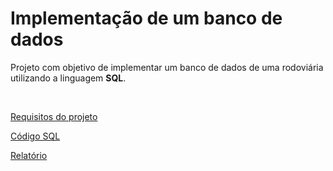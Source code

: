 # Implementação de um banco de dados

Projeto com objetivo de implementar um banco de dados de uma rodoviária utilizando a linguagem **SQL**. 

<br>

[Requisitos do projeto](https://github.com/fernandabucheri/banco-de-dados/blob/main/TrabalhoFinal-2020.pdf)

[Código SQL](https://github.com/fernandabucheri/banco-de-dados/blob/main/Rodoviaria.sql)

[Relatório](https://github.com/fernandabucheri/banco-de-dados/blob/main/Implementa%C3%A7%C3%A3o%20de%20um%20Banco%20de%20Dados%20de%20uma%20Rodovi%C3%A1ria.pdf)
